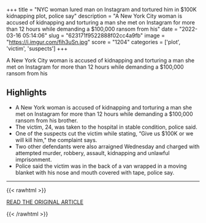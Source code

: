 +++
title = "NYC woman lured man on Instagram and tortured him in $100K kidnapping plot, police say"
description = "A New York City woman is accused of kidnapping and torturing a man she met on Instagram for more than 12 hours while demanding a $100,000 ransom from his"
date = "2022-03-16 05:14:06"
slug = "623171f9522888f02cc4a9fb"
image = "https://i.imgur.com/fih3uSn.jpg"
score = "1204"
categories = ['plot', 'victim', 'suspects']
+++

A New York City woman is accused of kidnapping and torturing a man she met on Instagram for more than 12 hours while demanding a $100,000 ransom from his

## Highlights

- A New York woman is accused of kidnapping and torturing a man she met on Instagram for more than 12 hours while demanding a $100,000 ransom from his brother.
- The victim, 24, was taken to the hospital in stable condition, police said.
- One of the suspects cut the victim while stating, “Give us $100K or we will kill him," the complaint says.
- Two other defendants were also arraigned Wednesday and charged with attempted murder, robbery, assault, kidnapping and unlawful imprisonment.
- Police said the victim was in the back of a van wrapped in a moving blanket with his nose and mouth covered with tape, police say.

---

{{< rawhtml >}}
  <p class="article-category">
    <a target="_blank" href="https://www.nbcnews.com/news/us-news/nyc-woman-lured-man-instagram-tortured-100k-kidnapping-plot-police-say-rcna20089">READ THE ORIGINAL ARTICLE</a>
  </p>
{{< /rawhtml >}}

